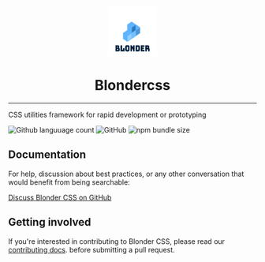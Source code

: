 <br />
<p align="center">
<a href="https://github.com/acquahsamuel/blonder">
  <img src="docs/assets/images/blonder-logo.png" alt="Logo" width="100px" height="100px">
  
</a>


<h1 align="center">Blondercss</h1>

****

CSS utilities framework for rapid development or prototyping 

![Github languuage count](https://img.shields.io/npm/dt/blonder)
![GitHub](https://img.shields.io/github/license/acquahsamuel/blonder)
![npm bundle size](https://img.shields.io/bundlephobia/min/blonder)



## Documentation
For help, discussion about best practices, or any other conversation that would benefit from being searchable:

[Discuss Blonder CSS on GitHub](CONTRIBUTING.md)


## Getting involved
If you're interested in contributing to Blonder CSS, please read our [contributing docs](CONTRIBUTING.md). before submitting a pull request.

